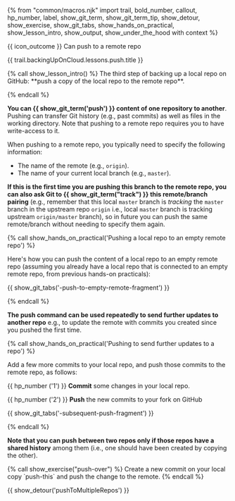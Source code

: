 {% from "common/macros.njk" import trail, bold_number, callout, hp_number, label, show_git_term, show_git_term_tip, show_detour, show_exercise, show_git_tabs, show_hands_on_practical, show_lesson_intro, show_output, show_under_the_hood with context %}

<span id="prereqs"></span>

<span id="outcomes">{{ icon_outcome }} Can push to a remote repo</span>

<span id="title">{{ trail.backingUpOnCloud.lessons.push.title }}</span>

<div id="body">
{% call show_lesson_intro() %}
The third step of backing up a local repo on GitHub: **push a copy of the local repo to the remote repo**.

{% endcall %}

**You can {{ show_git_term('push') }} content of one repository to another**. Pushing can transfer Git history (e.g., past commits) as well as files in the working directory. Note that pushing to a remote repo requires you to have write-access to it.

When pushing to a remote repo, you typically need to specify the following information:

* The name of the remote (e.g., `origin`).
* The name of your current local branch (e.g., `master`).

**If this is the first time you are pushing this branch to the remote repo, you can also ask Git to {{ show_git_term("track") }} this remote/branch pairing** (e.g., remember that this local `master` branch is _tracking_ the `master` branch in the upstream repo `origin` i.e., local `master` branch is tracking upstream `origin/master` branch), so in future you can push the same remote/branch without needing to specify them again.

{% call show_hands_on_practical('Pushing a local repo to an empty remote repo')  %}

Here's how you can push the content of a local repo to an empty remote repo (assuming you already have a local repo that is connected to an empty remote repo, from previous hands-on practicals):

{{ show_git_tabs('-push-to-empty-remote-fragment') }}

{% endcall %}

**The push command can be used repeatedly to send further updates to another repo** e.g., to update the remote with commits you created since you pushed the first time.

{% call show_hands_on_practical('Pushing to send further updates to a repo')  %}

Add a few more commits to your local repo, and push those commits to the remote repo, as follows:

{{ hp_number ('1') }} **Commit** some changes in your local repo.

{{ hp_number ('2') }} **Push** the new commits to your fork on GitHub

{{ show_git_tabs('-subsequent-push-fragment') }}

{% endcall %}


**Note that you can push between two repos only if those repos have a shared history** among them (i.e., one should have been created by copying the other).

</div>

<div id="extras">
{% call show_exercise("push-over") %}
Create a new commit on your local copy `push-this` and push the change to the remote.
{% endcall %}

{{ show_detour('pushToMultipleRepos') }}

</div>
